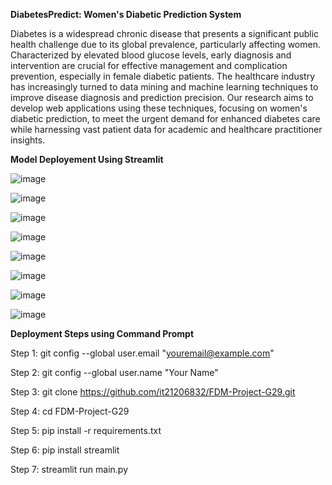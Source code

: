 **DiabetesPredict: Women's Diabetic Prediction System**

Diabetes is a widespread chronic disease that presents a significant public health challenge due to its global prevalence, particularly affecting women. 
Characterized by elevated blood glucose levels, early diagnosis and intervention are crucial for effective management and complication prevention, 
especially in female diabetic patients. The healthcare industry has increasingly turned to data mining and machine learning techniques to improve disease 
diagnosis and prediction precision. Our research aims to develop web applications using these techniques, focusing on women's diabetic prediction, to meet the urgent demand for
enhanced diabetes care while harnessing vast patient data for academic and healthcare practitioner insights.


**Model Deployement Using Streamlit**

![image](https://github.com/it21206832/FDM-Project-G29/assets/88273795/02892851-4ba0-4104-abca-23f53a951a0e)

![image](https://github.com/it21206832/FDM-Project-G29/assets/88273795/97c9f100-9f61-47e8-ab0d-d8c5fac4d5ae)

![image](https://github.com/it21206832/FDM-Project-G29/assets/88273795/dce57d33-4911-4f1c-a6ff-11dc32dd71bc)

![image](https://github.com/it21206832/FDM-Project-G29/assets/88273795/54f4afdd-0fe1-4158-8637-fc5f4a223942)

![image](https://github.com/it21206832/FDM-Project-G29/assets/88273795/d8785af9-61f2-453d-9345-be0bb251fff7)

![image](https://github.com/it21206832/FDM-Project-G29/assets/88273795/06721678-f744-43b2-b559-697a003f912b)

![image](https://github.com/it21206832/FDM-Project-G29/assets/88273795/b4c76638-5dbd-4d36-8b60-6716e79ecf25)

![image](https://github.com/it21206832/FDM-Project-G29/assets/88273795/5f1f1cf0-28e7-433e-9645-810c3c95048d)



**Deployment Steps using Command Prompt**

Step 1: git config --global user.email "youremail@example.com" 

Step 2: git config --global user.name "Your Name"

Step 3: git clone https://github.com/it21206832/FDM-Project-G29.git

Step 4: cd FDM-Project-G29

Step 5: pip install -r requirements.txt

Step 6: pip install streamlit

Step 7: streamlit run main.py









